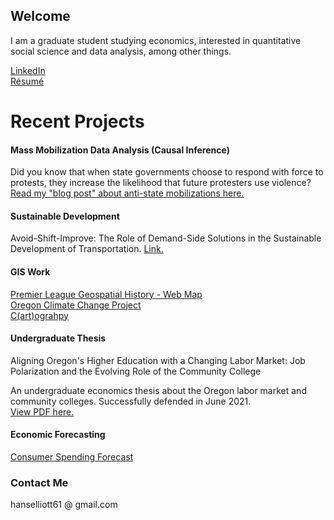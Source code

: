 <link href="index.css" rel="stylesheet"></link>

## Welcome
I am a graduate student studying economics, interested in quantitative social science and data analysis, among other things.  

[LinkedIn](https://www.linkedin.com/in/hans-elliott/)  
[Résumé](https://hans-elliott99.github.io/Resume.html)

# Recent Projects
#### Mass Mobilization Data Analysis (Causal Inference)
Did you know that when state governments choose to respond with force to protests, they increase the likelihood that future protesters use violence?
[Read my "blog post" about anti-state mobilizations here.](https://hans-elliott99.github.io/protest/MassMobilBlogPost.html)  

#### Sustainable Development
Avoid-Shift-Improve: The Role of Demand-Side Solutions in the Sustainable Development of Transportation. [Link.](https://hans-elliott99.github.io/ASI_Elliott.pdf)

#### GIS Work
[Premier League Geospatial History - Web Map](https://hans-elliott99.github.io/PLHistoryPost.html)  
[Oregon Climate Change Project](https://hans-elliott99.github.io/GIS_I_Project.html)  
[C(art)ograhpy](https://hans-elliott99.github.io/C-art-ography.html)  

#### Undergraduate Thesis
Aligning Oregon's Higher Education with a Changing Labor Market: Job Polarization and the Evolving Role of the Community College  

An undergraduate economics thesis about the Oregon labor market and community colleges. Successfully defended in June 2021.  
[View PDF here.](https://hans-elliott99.github.io/HansElliott_Thesis.pdf)  

#### Economic Forecasting
[Consumer Spending Forecast](https://hans-elliott99.github.io/EconomicForecasting.pdf)


### Contact Me
hanselliott61 @ gmail.com
